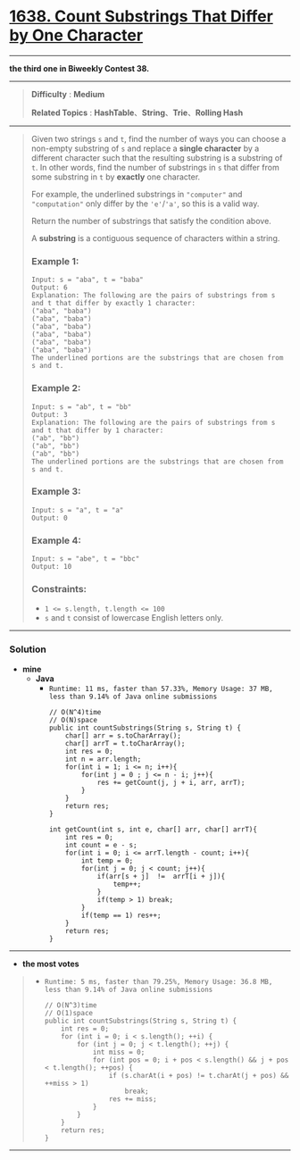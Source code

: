 # [1638. Count Substrings That Differ by One Character](https://leetcode.com/problems/count-substrings-that-differ-by-one-character/)

---

**the third one in Biweekly Contest 38.**

---

> **Difficulty** : **Medium**
>
> **Related Topics** : **HashTable**、**String**、**Trie**、**Rolling Hash**

---

> Given two strings `s` and `t`, find the number of ways you can choose a non-empty substring of `s` and replace a **single character** by a different character such that the resulting substring is a substring of `t`.
> In other words, find the number of substrings in `s` that differ from some substring in `t` by **exactly** one character.
>
> For example, the underlined substrings in `"computer"` and `"computation"` only differ by the `'e'`/`'a'`, so this is a valid way.
>
> Return the number of substrings that satisfy the condition above.
>
> A **substring** is a contiguous sequence of characters within a string.
>
>
>
> ### Example 1:
> ```
> Input: s = "aba", t = "baba"
> Output: 6
> Explanation: The following are the pairs of substrings from s and t that differ by exactly 1 character:
> ("aba", "baba")
> ("aba", "baba")
> ("aba", "baba")
> ("aba", "baba")
> ("aba", "baba")
> ("aba", "baba")
> The underlined portions are the substrings that are chosen from s and t.
> ```
>
> ### Example 2:
> ```
> Input: s = "ab", t = "bb"
> Output: 3
> Explanation: The following are the pairs of substrings from s and t that differ by 1 character:
> ("ab", "bb")
> ("ab", "bb")
> ("ab", "bb")
> The underlined portions are the substrings that are chosen from s and t.
> ```
>
> ### Example 3:
> ```
> Input: s = "a", t = "a"
> Output: 0
> ```
>
> ### Example 4:
> ```
> Input: s = "abe", t = "bbc"
> Output: 10
> ```
>
> ### Constraints:
> * `1 <= s.length, t.length <= 100`
> * `s` and `t` consist of lowercase English letters only.

---


### Solution
* **mine**
  * **Java**
    * `Runtime: 11 ms, faster than 57.33%, Memory Usage: 37 MB, less than 9.14% of Java online submissions `
      ```
      // O(N^4)time
      // O(N)space
      public int countSubstrings(String s, String t) {
          char[] arr = s.toCharArray();
          char[] arrT = t.toCharArray();
          int res = 0;
          int n = arr.length;
          for(int i = 1; i <= n; i++){
              for(int j = 0 ; j <= n - i; j++){
                  res += getCount(j, j + i, arr, arrT);
              }
          }
          return res;
      }

      int getCount(int s, int e, char[] arr, char[] arrT){
          int res = 0;
          int count = e - s;
          for(int i = 0; i <= arrT.length - count; i++){
              int temp = 0;
              for(int j = 0; j < count; j++){
                  if(arr[s + j]  !=  arrT[i + j]){
                      temp++;
                  }
                  if(temp > 1) break;
              }
              if(temp == 1) res++;
          }
          return res;
      }

      ```

---


* **the most votes**
>  * `Runtime: 5 ms, faster than 79.25%, Memory Usage: 36.8 MB, less than 9.14% of Java online submissions`
>    ```
>    // O(N^3)time
>    // O(1)space
>    public int countSubstrings(String s, String t) {
>        int res = 0;
>        for (int i = 0; i < s.length(); ++i) {
>            for (int j = 0; j < t.length(); ++j) {
>                int miss = 0;
>                for (int pos = 0; i + pos < s.length() && j + pos < t.length(); ++pos) {
>                    if (s.charAt(i + pos) != t.charAt(j + pos) && ++miss > 1)
>                        break;
>                    res += miss;
>                }
>            }
>        }
>        return res;
>    }
>    ```

---


